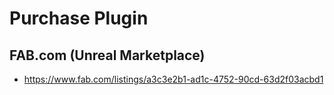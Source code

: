 # Purchase Plugin

## FAB.com (Unreal Marketplace)
- https://www.fab.com/listings/a3c3e2b1-ad1c-4752-90cd-63d2f03acbd1